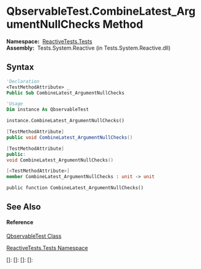 # QbservableTest.CombineLatest\_ArgumentNullChecks Method

**Namespace:**  [ReactiveTests.Tests](ReactiveTests.Tests\ReactiveTests.Tests.md)  
**Assembly:**  Tests.System.Reactive (in Tests.System.Reactive.dll)

## Syntax

```vb
'Declaration
<TestMethodAttribute> _
Public Sub CombineLatest_ArgumentNullChecks
```

```vb
'Usage
Dim instance As QbservableTest

instance.CombineLatest_ArgumentNullChecks()
```

```csharp
[TestMethodAttribute]
public void CombineLatest_ArgumentNullChecks()
```

```c++
[TestMethodAttribute]
public:
void CombineLatest_ArgumentNullChecks()
```

```fsharp
[<TestMethodAttribute>]
member CombineLatest_ArgumentNullChecks : unit -> unit 
```

```jscript
public function CombineLatest_ArgumentNullChecks()
```

## See Also

#### Reference

[QbservableTest Class](QbservableTest\QbservableTest.md)

[ReactiveTests.Tests Namespace](ReactiveTests.Tests\ReactiveTests.Tests.md)

[]: 
[]: 
[]: 
[]: 